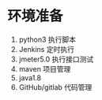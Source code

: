 # 环境准备
1. python3 执行脚本
2. Jenkins 定时执行
3. jmeter5.0 执行接口测试
4. maven 项目管理
5. java1.8
6. GitHub/gitlab 代码管理
